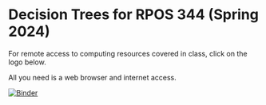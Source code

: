 # Decision Trees for RPOS 344 (Spring 2024)

For remote access to computing resources covered in class, click on the logo below.

All you need is a web browser and internet access.

[![Binder](https://mybinder.org/badge_logo.svg)](https://mybinder.org/v2/gh/mattcingram/344decisiontress_2024/HEAD)
